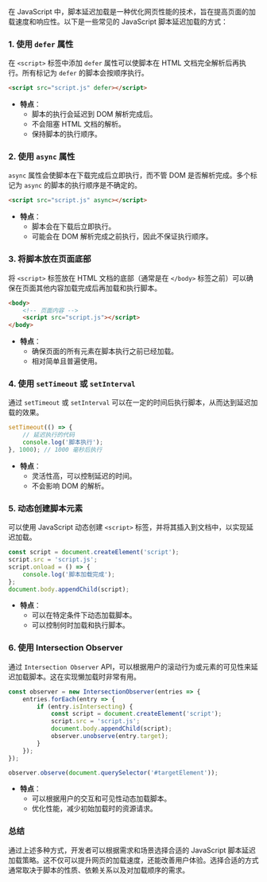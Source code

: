 在 JavaScript 中，脚本延迟加载是一种优化网页性能的技术，旨在提高页面的加载速度和响应性。以下是一些常见的 JavaScript 脚本延迟加载的方式：

### 1. **使用 `defer` 属性**

在 `<script>` 标签中添加 `defer` 属性可以使脚本在 HTML 文档完全解析后再执行。所有标记为 `defer` 的脚本会按顺序执行。

```html
<script src="script.js" defer></script>
```

- **特点**：
  - 脚本的执行会延迟到 DOM 解析完成后。
  - 不会阻塞 HTML 文档的解析。
  - 保持脚本的执行顺序。

### 2. **使用 `async` 属性**

`async` 属性会使脚本在下载完成后立即执行，而不管 DOM 是否解析完成。多个标记为 `async` 的脚本的执行顺序是不确定的。

```html
<script src="script.js" async></script>
```

- **特点**：
  - 脚本会在下载后立即执行。
  - 可能会在 DOM 解析完成之前执行，因此不保证执行顺序。

### 3. **将脚本放在页面底部**

将 `<script>` 标签放在 HTML 文档的底部（通常是在 `</body>` 标签之前）可以确保在页面其他内容加载完成后再加载和执行脚本。

```html
<body>
    <!-- 页面内容 -->
    <script src="script.js"></script>
</body>
```

- **特点**：
  - 确保页面的所有元素在脚本执行之前已经加载。
  - 相对简单且普遍使用。

### 4. **使用 `setTimeout` 或 `setInterval`**

通过 `setTimeout` 或 `setInterval` 可以在一定的时间后执行脚本，从而达到延迟加载的效果。

```javascript
setTimeout(() => {
    // 延迟执行的代码
    console.log('脚本执行');
}, 1000); // 1000 毫秒后执行
```

- **特点**：
  - 灵活性高，可以控制延迟的时间。
  - 不会影响 DOM 的解析。

### 5. **动态创建脚本元素**

可以使用 JavaScript 动态创建 `<script>` 标签，并将其插入到文档中，以实现延迟加载。

```javascript
const script = document.createElement('script');
script.src = 'script.js';
script.onload = () => {
    console.log('脚本加载完成');
};
document.body.appendChild(script);
```

- **特点**：
  - 可以在特定条件下动态加载脚本。
  - 可以控制何时加载和执行脚本。

### 6. **使用 Intersection Observer**

通过 `Intersection Observer` API，可以根据用户的滚动行为或元素的可见性来延迟加载脚本。这在实现懒加载时非常有用。

```javascript
const observer = new IntersectionObserver(entries => {
    entries.forEach(entry => {
        if (entry.isIntersecting) {
            const script = document.createElement('script');
            script.src = 'script.js';
            document.body.appendChild(script);
            observer.unobserve(entry.target);
        }
    });
});

observer.observe(document.querySelector('#targetElement'));
```

- **特点**：
  - 可以根据用户的交互和可见性动态加载脚本。
  - 优化性能，减少初始加载时的资源请求。

### 总结

通过上述多种方式，开发者可以根据需求和场景选择合适的 JavaScript 脚本延迟加载策略。这不仅可以提升网页的加载速度，还能改善用户体验。选择合适的方式通常取决于脚本的性质、依赖关系以及对加载顺序的需求。